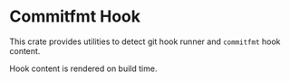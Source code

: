 # Commitfmt Hook

This crate provides utilities to detect git hook runner and `commitfmt` hook content.

Hook content is rendered on build time.
